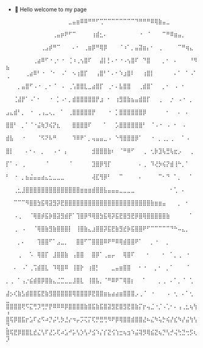 - 👋 Hello welcome to my page

  
⠀⠀⠀⠀⠀⠀⠀⠀⠀⠀⠀⠀⠀⠀⠀⠀⣀⣤⣶⠿⠿⠛⠛⠋⢉⠉⠉⠉⠉⠉⠉⠉⠉⠙⠛⠛⠛⠿⢿⣷⣤⣀⠀⠀⠀⠀⠀⠀⠀⠀
⠀⠀⠀⠀⠀⠀⠀⠀⠀⠀⠀⠀⢀⣤⡶⠟⠋⠉⠀⠀⠀⠀⢰⣾⣂⠄⠀⠀⠀⠀⠀⠀⠀⠀⠐⠀⠈⠀⠀⠀⠉⠛⠿⣶⣤⡀⠀⠀⠀⠀
⠀⠀⠀⠀⠀⠀⠀⠀⠀⢀⣠⡾⠛⠉⠀⠀⠀⠄⠂⠀⢀⣶⡿⠛⢿⡿⠀⠀⠀⠈⠰⠁⡀⣤⣽⣶⡄⠂⠀⢀⠀⠀⠀⠀⠉⠛⢶⣄⠀⠀
⠀⠀⠀⠀⠀⠀⠀⢀⣴⠿⠋⠐⢀⠂⠐⠀⢈⠰⢀⢢⣿⠏⠀⠀⣼⡇⡃⠄⠂⠐⠠⢢⣿⠏⠀⠙⣿⠀⠀⠀⡀⠂⠀⠄⠀⠀⠀⠘⠻⣦
⠀⠀⠀⠀⠀⢀⣴⠿⠃⠐⠀⠈⠂⠀⠠⠁⠀⠢⢰⣿⡏⠀⠀⢠⣿⠃⠁⠄⠂⠱⣰⣿⠇⠀⠀⢰⣿⡇⠀⠀⠀⠀⠀⠄⠁⠀⠁⠠⠁⠈
⠀⠀⠀⡀⣤⣿⠋⠠⠐⠀⡀⠂⠈⠀⠠⠀⢀⢡⣿⣿⣇⣀⣴⣿⡏⠀⢀⠂⠄⣧⣿⣿⠀⠀⢀⣾⣿⠁⠀⠀⡀⠂⠀⠠⠀⠂⠀⠀⠀⠀
⠀⠀⢈⣼⡟⠁⠠⠁⠂⠀⠀⠐⠀⡁⠠⠂⡀⣾⣿⣿⣿⣿⣿⡟⣰⠀⠂⠀⢰⣻⣿⣷⣦⣤⣾⣿⡏⠀⠀⢀⠀⠀⡐⠀⠠⠐⠀⡀⠀⠀
⣠⣄⣾⠃⡀⠀⠐⠀⢀⢠⣀⢄⡀⠀⠁⠀⢀⣿⣿⣿⣿⣿⡟⠀⠀⠀⠐⠀⡁⣿⣿⣿⣿⣿⣿⡿⠀⠀⠀⠀⠀⠂⠀⠀⠄⠀⠄⠀⠀⠀
⣿⣿⠃⠀⡀⠁⠈⠐⣬⢷⡹⢮⡝⣆⠀⠀⠀⣿⣿⣿⣿⠏⠀⠀⠀⠁⠀⠀⡡⣿⣿⣿⣿⣿⣿⠃⠀⠈⠠⠐⠀⠠⠀⠂⠀⠠⠀⠀⠀⠀
⣾⣧⠀⠀⠐⠀⠀⠀⠈⠫⠝⠧⠛⠀⠀⠀⠀⠹⠿⠟⠁⡀⢤⣤⣤⣀⠠⠀⠑⢻⣿⣿⣿⡿⠁⠀⠀⠐⠀⡀⢀⡀⢀⠀⠀⠁⠠⠀⠀⠀
⣿⡇⠀⠀⠀⠄⠂⠄⠀⡀⠀⠀⠠⠐⠀⡄⠀⠀⠀⠀⠀⠀⣺⣿⣿⣿⣷⠆⠀⠈⠛⠿⠋⠀⠀⢀⠀⢂⡷⣹⢧⣛⢧⣖⡠⠀⠀⢀⠀⠀
⡏⠁⠠⠀⢀⠀⠀⠀⠀⠀⠈⠀⠀⠀⠀⠀⠈⠀⠀⠀⠀⠀⣹⣿⡿⢻⡏⠀⠀⠀⠀⠀⠀⠀⠄⢀⠀⠹⢜⡳⢮⡝⣾⢸⠓⡀⠁⠀⠀⠀
⠃⠀⠐⠀⡀⣦⣬⣤⣤⣴⣄⣂⣀⣀⣀⠀⠀⠀⠀⠀⠀⠀⢼⣏⢻⡿⠃⠀⠀⠉⠀⠀⠀⠀⠄⠀⠀⠀⠀⠉⠂⠙⠀⠁⡀⠀⠀⠁⠀⠀
⠀⠀⢀⣂⣸⣿⣿⣿⣿⣿⣿⣿⣿⣿⣿⣿⣿⣿⣿⣶⣶⣶⣾⣿⣿⣧⣤⣤⣤⣀⣀⣀⣀⠀⠀⠀⠀⠀⠀⠀⠀⠀⠂⢁⠀⠄⠀⠀⠀⠀
⠀⠀⠉⠉⠉⠻⣿⣿⣳⣯⢿⣽⣻⡽⣟⣿⣿⣿⣿⣿⣿⣿⣿⣿⣿⣿⣿⣿⣿⣿⣿⣿⣿⣿⣿⣿⣿⣷⣶⣶⣤⠀⠀⠀⡀⠀⠂⠀⠀⠀
⠀⠀⠠⢀⠀⠀⠈⢿⣿⡾⣯⡷⣿⣽⣻⣾⡟⠁⢹⣿⡿⠻⢿⣿⣳⣯⢿⡽⣯⣟⣿⣻⣟⡿⣿⢿⣿⣿⣿⣿⣿⣷⠀⠀⠀⠀⠀⠁⠀⠀
⠀⠀⢀⠀⠠⠀⠀⠈⢿⣿⣷⣻⣷⣿⣿⣿⡇⠀⢸⣿⣷⣄⣰⣿⣿⡽⣯⣟⣷⣻⣞⡷⣯⣿⣿⠟⠋⠉⠉⠉⠉⠉⠙⠓⠤⣄⡀⠀⠀⠀
⠀⠀⠀⡀⠄⠀⠀⠀⢹⣿⣿⠋⠁⣠⣀⡀⠀⠀⣿⣿⠋⠉⣿⣿⣿⠿⠟⠛⠿⢿⣾⣿⣿⠟⠁⠀⠀⡀⠐⠀⠀⡀⠀⠀⠀⠀⠀⠀⠀⠀
⠀⠀⠀⢀⠀⠀⠡⠀⢿⣿⡏⠀⣸⣿⣿⣷⠀⢠⣿⣿⠀⠀⣿⡿⠁⢀⣤⡤⠀⠀⢿⣿⠏⠀⠀⠀⠂⠀⠀⠀⠂⠀⠁⡀⢀⠀⠐⠀⠀⠀
⠀⠀⠄⠀⠠⠁⢀⢩⣾⣿⣇⠀⠹⢿⣿⠿⠀⢸⣿⡗⠀⢰⣿⡃⠀⠀⠀⣀⣤⣶⣿⣿⠀⠀⠂⠐⠀⠀⡀⠂⠀⡀⠁⠀⠀⠀⠈⠀⠀⠀
⡀⢀⠀⠁⢠⡐⣮⣾⣿⡿⣿⣷⣄⣈⣉⣀⣀⣸⣿⣇⠀⢸⣿⣧⡀⠈⠛⠿⠟⠉⢿⣿⡆⠀⠀⠁⠀⠀⠀⡀⢀⠀⠄⠁⡀⠈⠀⢁⠀⠀
⣼⡢⢎⣷⣣⣾⣿⣿⣯⣟⣷⣻⣿⣿⣿⣿⣿⢿⣿⣿⣿⡿⣟⣿⣿⣶⣦⣴⣴⣶⣿⣿⣿⡠⢀⠈⠀⠐⠀⠀⠀⠠⠀⢂⠀⠄⠁⢂⠀⣀
⣿⣿⣿⣿⢟⠫⣍⢛⡹⢛⡛⡟⠿⠿⠿⡿⣿⣿⣿⣿⣷⣿⣯⣷⣯⣿⣽⣻⣟⣿⣻⣟⣿⣷⡍⡖⢤⣈⠐⡈⠠⢁⠂⠄⢠⢀⣂⢦⢳⠰
⣿⢯⡿⣿⣯⡖⣡⠏⣔⠫⠴⡙⡬⢃⡳⣘⡔⠲⡤⡩⢍⡍⢏⡛⣛⢛⠻⠟⡿⢿⣿⣿⣾⣿⣿⣜⠦⣌⠳⢥⡓⢮⡜⣎⠳⡜⣬⢳⢣⡙
⣿⢯⣟⡿⣿⣿⣇⣞⣌⢣⠏⣜⡡⢏⠴⣡⠚⡥⢣⡱⢣⠜⣪⠱⡌⡎⣝⢪⢱⣒⢦⣲⠱⣬⢽⡻⢿⣮⣝⢦⡙⢣⡚⢬⢓⣙⢒⡫⢆⡹
<!---
Yi-Jingg/Yi-Jingg is a ✨ special ✨ repository because its `README.md` (this file) appears on your GitHub profile.
You can click the Preview link to take a look at your changes.
--->
